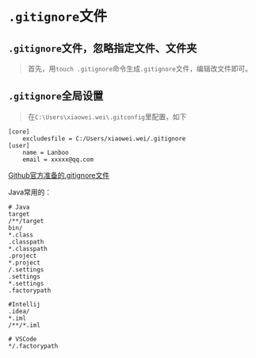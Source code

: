 # `.gitignore`文件
## `.gitignore`文件，忽略指定文件、文件夹
> 首先，用`touch .gitignore`命令生成`.gitignore`文件，编辑改文件即可。

## `.gitignore`全局设置
> 在`C:\Users\xiaowei.wei\.gitconfig`里配置，如下
``` gitignore
[core]
    excludesfile = C:/Users/xiaowei.wei/.gitignore
[user]
    name = Lanboo
    email = xxxxx@qq.com
```

[Github官方准备的.gitignore文件](https://github.com/github/gitignore)

Java常用的：
``` shell
# Java
target
/**/target
bin/
*.class
.classpath
*.classpath
.project
*.project
/.settings
.settings
*.settings
.factorypath

#Intellij
.idea/
*.iml
/**/*.iml

# VSCode
*/.factorypath
```